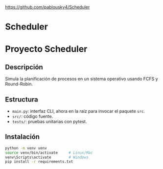 https://github.com/pablousky4/Scheduler
# Scheduler
# Proyecto Scheduler

## Descripción
Simula la planificación de procesos en un sistema operativo usando FCFS y Round-Robin.

## Estructura
- `main.py`: interfaz CLI, ahora en la raíz para invocar el paquete `src`.
- `src/`: código fuente.
- `tests/`: pruebas unitarias con pytest.

## Instalación
```bash
python -m venv venv
source venv/bin/activate     # Linux/Mac
venv\Scripts\activate        # Windows
pip install -r requirements.txt
